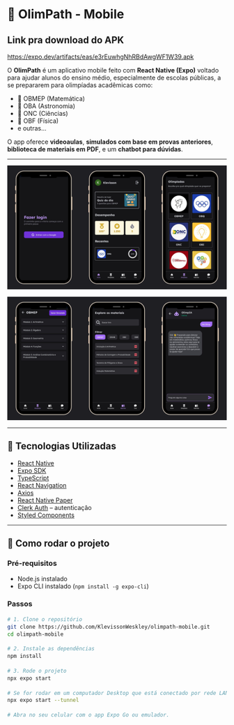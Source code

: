 # 📱 OlimPath - Mobile

## Link pra download do APK
https://expo.dev/artifacts/eas/e3rEuwhgNhRBdAwgWF1W39.apk

O **OlimPath** é um aplicativo mobile feito com **React Native (Expo)** voltado para ajudar alunos do ensino médio, especialmente de escolas públicas, a se prepararem para olimpíadas acadêmicas como:

- 🧮 OBMEP (Matemática)
- 🚀 OBA (Astronomia)
- 🔬 ONC (Ciências)
- 🧪 OBF (Física)
- e outras...

O app oferece **videoaulas**, **simulados com base em provas anteriores**, **biblioteca de materiais em PDF**, e um **chatbot para dúvidas**.

---

![Tela Inicial](./assets/4.png)

![Biblioteca](./assets/5.png)

---

## 🚀 Tecnologias Utilizadas

- [React Native](https://reactnative.dev/)
- [Expo SDK](https://docs.expo.dev/)
- [TypeScript](https://www.typescriptlang.org/)
- [React Navigation](https://reactnavigation.org/)
- [Axios](https://axios-http.com/)
- [React Native Paper](https://callstack.github.io/react-native-paper/)
- [Clerk Auth](https://clerk.dev/) – autenticação
- [Styled Components](https://styled-components.com/)
---

## 🔧 Como rodar o projeto

### Pré-requisitos

- Node.js instalado
- Expo CLI instalado (`npm install -g expo-cli`)

### Passos

```bash
# 1. Clone o repositório
git clone https://github.com/KlevissonWeskley/olimpath-mobile.git
cd olimpath-mobile

# 2. Instale as dependências
npm install

# 3. Rode o projeto
npx expo start

# Se for rodar em um computador Desktop que está conectado por rede LAN, use esse comando
npx expo start --tunnel

# Abra no seu celular com o app Expo Go ou emulador.

